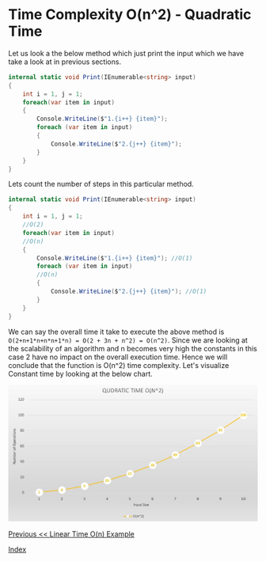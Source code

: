 # Time Complexity O(n^2) - Quadratic Time

Let us look a the below method which just print the input which we have take a look at in previous sections.

```csharp
internal static void Print(IEnumerable<string> input)
{
    int i = 1, j = 1;
    foreach(var item in input)
    {
        Console.WriteLine($"1.{i++} {item}");
        foreach (var item in input)
        {
            Console.WriteLine($"2.{j++} {item}");
        }
    }
}
```

Lets count the number of steps in this particular method.

```csharp
internal static void Print(IEnumerable<string> input)
{
    int i = 1, j = 1;
    //O(2)
    foreach(var item in input)
    //O(n)
    {
        Console.WriteLine($"1.{i++} {item}"); //O(1)
        foreach (var item in input)
        //O(n)
        {
            Console.WriteLine($"2.{j++} {item}"); //O(1)
        }
    }
}
```

We can say the overall time it take to execute the above method is `O(2+n+1*n+n*n+1*n) = O(2 + 3n + n^2) = O(n^2)`. Since we are looking at the scalability of an algorithm and n becomes very high the constants in this case 2 have no impact on the overall execution time. Hence we will conclude that the function is O(n^2) time complexity. Let's visualize Constant time by looking at the below chart.

![Constant Time](./img/quadratic.jpg)

[Previous << Linear Time O(n) Example](./LinearTime.md)

[Index](./README.md)
